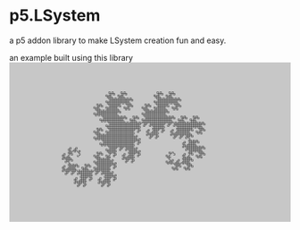# p5.LSystem

a p5 addon library to make LSystem creation fun and easy.

an example built using this library
![](/img.png "example image")
